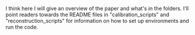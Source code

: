 I think here I will give an overview of the paper and what's in the folders. I'll point readers towards the README files in "calibration_scripts" and "reconstruction_scripts" for information on how to set up environments and run the code. 